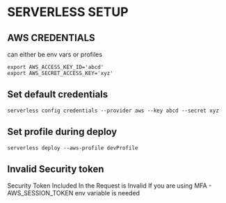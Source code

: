 # SERVERLESS SETUP
## AWS CREDENTIALS
can either be env vars or profiles
```
export AWS_ACCESS_KEY_ID='abcd'
export AWS_SECRET_ACCESS_KEY='xyz'
```

## Set default credentials
`serverless config credentials --provider aws --key abcd --secret xyz`

## Set profile during deploy
`serverless deploy --aws-profile devProfile`

## Invalid Security token
Security Token Included In the Request is Invalid
If you are using MFA - AWS_SESSION_TOKEN env variable is needed
